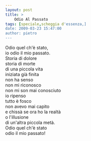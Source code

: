 ```yaml
---
layout: post
title: >
    Odio Al Passato
tags: [speciale,scheggia d'essenza,]
date: 2009-03-23 15:47:00
author: pietro
---
```

Odio quel ch'è stato,<br/>io odio il mio passato.<br/>Storia di dolore<br/>storia di morte<br/>di una piccola vita<br/>iniziata già finita<br/>non ha senso<br/>non mi riconosco<br/>non mi son mai conosciuto<br/>io ripenso<br/>tutto è fosco<br/>non avevo mai capito<br/>e chissà se ora ho la realtà<br/>o l'illusione<br/>di un'altra piccola metà.<br/>Odio quel ch'è stato<br/>odio il mio passato!
